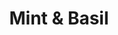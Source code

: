 ---
title: "Mint & Basil"

siteNav: portfolio
month: "November 2015"
categories:
  - portfolio

image1: portfolio/MintNBasil/MintNBasilFull.png
image1thumb: portfolio/MintNBasil/MintNBasil1Thumb.png
image2: portfolio/MintNBasil/MintNBasilFull.png
image2thumb: portfolio/MintNBasil/MintNBasil2Thumb.png

tinyThumbnail: placeholder/thumbnail.jpg

role:              "UX/UI Design, Frontend & Backend Development"
description:       "I worked closely with the owner and marketing team of Mint & Basil to create their website during their launch week. I designed and developed a simple, yet elegant one-pager website that showcases their excellent food. The website is also integrated with Yelp using their API, allowing viewers to easily place a reservation online on the website.
<br /><br />
The owner was very satisfied with the end result, and Yelp’s Analytic showed that the website did indeed help drive many new customers to their restaurant."

shortDescription: "I worked closely with the owner and marketing team of Mint & Basil to create their website during their launch week."

technologies: "HTML5/CSS3, WordPress, Yelp API"

active: "http://MintNBasil.com"

---